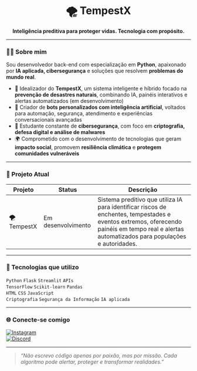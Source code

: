 <h1 align="center">🌪️ TempestX</h1>
<p align="center"><strong>Inteligência preditiva para proteger vidas. Tecnologia com propósito.</strong></p>

---

### 👨‍💻 Sobre mim

Sou desenvolvedor back-end com especialização em **Python**, apaixonado por **IA aplicada, cibersegurança** e soluções que resolvem **problemas do mundo real**.

- 🧠 Idealizador do **TempestX**, um sistema inteligente e híbrido focado na **prevenção de desastres naturais**, combinando IA, painéis interativos e alertas automatizados (em desenvolvimento)
- 🤖 Criador de **bots personalizados com inteligência artificial**, voltados para automação, segurança, atendimento e experiências conversacionais avançadas
- 🔐 Estudante constante de **cibersegurança**, com foco em **criptografia, defesa digital e análise de malwares**
- 🌍 Comprometido com o desenvolvimento de tecnologias que geram **impacto social**, promovem **resiliência climática** e **protegem comunidades vulneráveis**

---

### 🚧 Projeto Atual

| Projeto      | Status              | Descrição |
|--------------|---------------------|-----------|
| 🌪️ TempestX | Em desenvolvimento  | Sistema preditivo que utiliza IA para identificar riscos de enchentes, tempestades e eventos extremos, oferecendo painéis em tempo real e alertas automatizados para populações e autoridades. |

---

### 🧠 Tecnologias que utilizo

`Python` `Flask` `Streamlit` `APIs`  
`TensorFlow` `Scikit-learn` `Pandas`  
`HTML` `CSS` `JavaScript`  
`Criptografia` `Segurança da Informação` `IA aplicada`

---

### 🌐 Conecte-se comigo

[![Instagram](https://img.shields.io/badge/@chatboy2-%23E4405F.svg?style=for-the-badge&logo=Instagram&logoColor=white)](https://instagram.com/santtlx)  
[![Discord](https://img.shields.io/badge/Discord-%237289DA.svg?style=for-the-badge&logo=discord&logoColor=white)](https://discord.com/users/1094983285043642498)

---

> *“Não escrevo código apenas por paixão, mas por missão. Cada algoritmo pode alertar, proteger e transformar realidades.”*